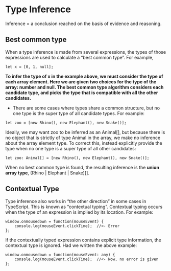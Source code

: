 Type Inference
====

Inference = a conclusion reached on the basis of evidence and reasoning.

Best common type
----

When a type inference is made from several expressions, the types of those expressions are used to calculate a “best common type”. For example,

```
let x = [0, 1, null];
```

**To infer the type of x in the example above, we must consider the type of each array element. Here we are given two choices for the type of the array: number and null. The best common type algorithm considers each candidate type, and picks the type that is compatible with all the other candidates.**

- There are some cases where types share a common structure, but no one type is the super type of all candidate types. For example:

```
let zoo = [new Rhino(), new Elephant(), new Snake()];
```

Ideally, we may want zoo to be inferred as an Animal[], but because there is no object that is strictly of type Animal in the array, we make no inference about the array element type. To correct this, instead explicitly provide the type when no one type is a super type of all other candidates:

```
let zoo: Animal[] = [new Rhino(), new Elephant(), new Snake()];
```

When no best common type is found, the resulting inference is the **union array type**, (Rhino | Elephant | Snake)[].

Contextual Type
----

Type inference also works in “the other direction” in some cases in TypeScript. This is known as “contextual typing”. Contextual typing occurs when the type of an expression is implied by its location. For example:

```
window.onmousedown = function(mouseEvent) {
    console.log(mouseEvent.clickTime);  //<- Error
};
```

If the contextually typed expression contains explicit type information, the contextual type is ignored. Had we written the above example:

```
window.onmousedown = function(mouseEvent: any) {
    console.log(mouseEvent.clickTime);  //<- Now, no error is given
};
```



